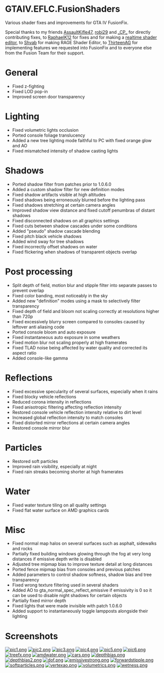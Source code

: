 # GTAIV.EFLC.FusionShaders
Various shader fixes and improvements for GTA IV FusionFix.

Special thanks to my friends [AssaultKifle47](https://github.com/akifle47/), [robi29](https://github.com/robi29/) and [\_CP_](https://github.com/cpmodding) for directly contributing fixes, to [RaphaelK12](https://github.com/RaphaelK12) for fixes and for making a [realtime shader editor](https://github.com/RaphaelK12/ShadowResFix), to [Shvab](https://github.com/d3g0n-byte) for making RAGE Shader Editor, to [ThirteenAG](https://github.com/ThirteenAG) for implementing features we requested into FusionFix and to everyone else from the Fusion Team for their support.

# General
- Fixed z-fighting
- Fixed LOD pop-in
- Improved screen door transparency
# Lighting
- Fixed volumetric lights occlusion
- Ported console foliage translucency
- Added a new tree lighting mode faithful to PC with fixed orange glow and AO
- Fixed mismatched intensity of shadow casting lights
# Shadows
- Ported shadow filter from patches prior to 1.0.6.0
- Added a custom shadow filter for new definition modes
- Fixed shadow artifacts visible at high altitudes
- Fixed shadows being erroneously blurred before the lighting pass
- Fixed shadows stretching at certain camera angles
- Improved shadow view distance and fixed cutoff penumbras of distant shadows
- Fixed disconnected shadows on all graphics settings
- Fixed cuts between shadow cascades under some conditions
- Added "pseudo" shadow cascade blending
- Fixed pitch black vehicle shadows
- Added wind sway for tree shadows
- Fixed incorrectly offset shadows on water
- Fixed flickering when shadows of transparent objects overlap
# Post processing
- Split depth of field, motion blur and stipple filter into separate passes to prevent overlap
- Fixed color banding, most noticeably in the sky
- Added new "definition" modes using a mask to selectively filter transparency
- Fixed depth of field and bloom not scaling correctly at resolutions higher than 720p
- Fixed excessively blurry screen compared to consoles caused by leftover anti aliasing code
- Ported console bloom and auto exposure
- Fixed instantaneous auto exposure in some weathers
- Fixed motion blur not scaling properly at high framerates
- Fixed TLAD noise being affected by water quality and corrected its aspect ratio
- Added console-like gamma
# Reflections
- Fixed excessive specularity of several surfaces, especially when it rains
- Fixed blocky vehicle reflections
- Reduced corona intensity in reflections
- Fixed anisotropic filtering affecting reflection intensity
- Restored console vehicle reflection intensity relative to dirt level
- Increased global reflection intensity to match consoles
- Fixed distorted mirror reflections at certain camera angles
- Restored console mirror blur
# Particles
- Restored soft particles
- Improved rain visibility, especially at night
- Fixed rain streaks becoming shorter at high framerates
# Water
- Fixed water texture tiling on all quality settings
- Fixed flat water surface on AMD graphics cards
# Misc
- Fixed normal map halos on several surfaces such as asphalt, sidewalks and rocks
- Partially fixed building windows glowing through the fog at very long distances if emissive depth write is disabled
- Adjusted tree mipmap bias to improve texture detail at long distances
- Ported fence mipmap bias from consoles and previous patches
- Added parameters to control shadow softness, shadow bias and tree transparency
- Fixed wrong texture filtering used in several shaders
- Added AO to gta_normal_spec_reflect_emissive if emissivity is 0 so it can be used to disable night shadows for certain objects
- Partially fixed mirror depth
- Fixed lights that were made invisible with patch 1.0.6.0
- Added support to instantaneously toggle lampposts alongside their lighting
# Screenshots
[![pic1.png](https://i.postimg.cc/kgjksBM7/pic1.png)](https://postimg.cc/18qC5RNd)
[![pic2.png](https://i.postimg.cc/fLdpMCcb/pic2.png)](https://postimg.cc/njH0kvw8)
[![pic3.png](https://i.postimg.cc/HxbZqxmc/pic3.png)](https://postimg.cc/bDN9bqsp)
[![pic4.png](https://i.postimg.cc/W1fHrCS3/pic4.png)](https://postimg.cc/hXTsRCkW)
[![pic5.png](https://i.postimg.cc/PJz7wqFs/pic5.png)](https://postimg.cc/PvJKGdj2)
[![pic6.png](https://i.postimg.cc/KcnwV9cq/pic6.png)](https://postimg.cc/z3GxHFgK)
[![treefx.png](https://i.postimg.cc/KY6ppT6h/treefx.png)](https://postimg.cc/bGRRsZYm)
[![amdwater.png](https://i.postimg.cc/t40bP1gw/amdwater.png)](https://postimg.cc/ykT2C8cy)
[![cars.png](https://i.postimg.cc/BQRSgYmh/cars.png)](https://postimg.cc/zVSYDjZW)
[![depthbias.png](https://i.postimg.cc/ZKWY6txB/depthbias.png)](https://postimg.cc/Xp000Ph4)
[![depthbias2.png](https://i.postimg.cc/V6NP1n7r/depthbias2.png)](https://postimg.cc/d7gxjkcw)
[![dof.png](https://i.postimg.cc/0NJGHyRT/dof.png)](https://postimg.cc/3yYDk7w1)
[![emissivestrong.png](https://i.postimg.cc/HkQgtpcx/emissivestrong.png)](https://postimg.cc/pmX4WMBb)
[![forwardstipple.png](https://i.postimg.cc/52tWzZdY/forwardstipple.png)](https://postimg.cc/JGSFVYhM)
[![softparticles.png](https://i.postimg.cc/Qt6sW0BJ/softparticles.png)](https://postimg.cc/5YFDh5SX)
[![vertexao.png](https://i.postimg.cc/L8kc1Nwg/vertexao.png)](https://postimg.cc/LJXQdBHm)
[![volumetrics.png](https://i.postimg.cc/bNnczzRT/volumetrics.png)](https://postimg.cc/GHbSKnV8)
[![wetness.png](https://i.postimg.cc/mrb0N7WX/wetness.png)](https://postimg.cc/K1HqmkzB)